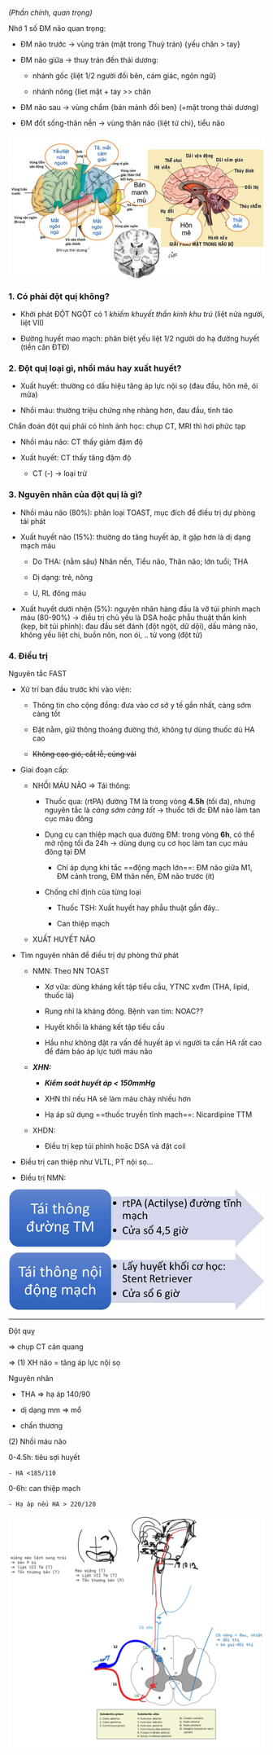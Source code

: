 _(Phần chính, quan trọng)_
  
Nhớ 1 số ĐM não quan trọng:
  
- ĐM não trước -> vùng trán (mặt trong Thuỳ trán) {yếu chân > tay}
  
- ĐM não giữa -> thuy trán đến thái dương:
  
	- nhánh gốc {liệt 1/2 người đối bên, cảm giác, ngôn ngữ}
  
	- nhánh nông {liet mặt + tay >> chân
  
- ĐM não sau -> vùng chẩm {bán mảnh đối ben} (+mặt trong thái dương)
  
- ĐM đốt sống-thân nền -> vùng thân não {liệt tứ chi}, tiểu não
  

  
![NỘI THẦN KINH-1687352511445.jpeg](../../../200%20Files/image/image/N%E1%BB%98I%20TH%E1%BA%A6N%20KINH-1687352511445.jpeg)
  

  
### 1. Có phải đột quị không?
  
- Khởi phát ĐỘT NGỘT có 1 _khiếm khuyết thần kinh khu trú_ (liệt nửa người, liệt VII)
  
- Đường huyết mao mạch: phân biệt yếu liệt 1/2 người do hạ đường huyết (tiền căn ĐTĐ)
  
### 2. Đột quị loại gì, nhồi máu hay xuất huyết?
  
- Xuất huyết: thường có dấu hiệu tăng áp lực nội sọ (đau đầu, hôn mê, ói mửa)
  
- Nhồi máu: thường triệu chứng nhẹ nhàng hơn, đau đầu, tỉnh táo
  
Chẩn đoán đột quị phải có hình ảnh học: chụp CT, MRI thì hơi phức tạp
  
- Nhồi máu não: CT thấy giảm đậm độ
  
- Xuất huyết: CT thấy tăng đậm độ
  
	- CT (-) -> loại trừ
  
### 3. Nguyên nhân của đột quị là gì?
  
- Nhồi máu não (80%): phân loại TOAST, mục đích để điều trị dự phòng tái phát
  
- Xuất huyết não (15%): thường do tăng huyết áp, ít gặp hơn là dị dạng mạch máu
  
	- Do THA: {nằm sâu} Nhân nền, Tiểu não, Thân não; lớn tuổi; THA
  
	- Dị dạng: trẻ, nông
  
	- U, RL đông máu
  
- Xuất huyết dưới nhện (5%): nguyên nhân hàng đầu là vỡ túi phình mạch máu (80-90%) -> điều trị chủ yếu là DSA hoặc phẫu thuật thần kinh (kẹp, bít túi phình): đau đầu sét đánh (đột ngột, dữ dội), dấu màng não, không yếu liệt chi, buồn nôn, non ói, .. tử vong (đột tử)
  

  
### 4. Điều trị
  
Nguyên tắc FAST
  
- Xử trí ban đầu trước khi vào viện:
  
	- Thông tin cho cộng đồng: đưa vào cơ sở y tế gần nhất, càng sớm càng tốt
  
	- Đặt nằm, giữ thông thoáng đường thở, không tự dùng thuốc dù HA cao
  
	- ~~Không cạo gió, cắt lễ, cúng vái~~
  
- Giai đoạn cấp:
  
	- NHỒI MÁU NÃO => Tái thông:
  
		- Thuốc qua: (rtPA) đường TM là trong vòng **4.5h** (tối đa), nhưng nguyên tắc là *càng sớm càng tốt* -> thuốc tới đc ĐM não làm tan cục máu đông
  
		- Dụng cụ can thiệp mạch qua đường ĐM: trong vòng **6h**, có thể mở rộng tối đa 24h -> dùng dụng cụ cơ học làm tan cục máu đông tại ĐM
  
			- Chỉ áp dụng khi tắc ==động mạch lớn==: ĐM não giữa M1, ĐM cảnh trong, ĐM thân nền, ĐM não trước (ít)
  
		- Chống chỉ định của từng loại
  
			- Thuốc TSH: Xuất huyết hay phẫu thuật gần đây..
  
			- Can thiệp mạch
  
	- XUẤT HUYẾT NÃO
  
- Tìm nguyên nhân để điều trị dự phòng thứ phát
  
	- NMN: Theo NN TOAST 
  
		- Xơ vữa: dùng kháng kết tập tiểu cầu, YTNC xvđm (THA, lipid, thuốc lá)
  
		- Rung nhĩ là kháng đông. Bệnh van tim: NOAC??
  
		- Huyết khối là kháng kết tập tiểu cầu
  
		- Hầu như không đặt ra vấn đề huyết áp vì người ta cần HA rất cao để đảm báo áp lực tưới máu não
  
	- **_XHN:_**
  
		- **_Kiểm soát huyết áp < 150mmHg_**
  
		- XHN thì nếu HA sẽ làm máu chảy nhiều hơn
  
		- Hạ áp sử dụng ==thuốc truyền tĩnh mạch==: Nicardipine TTM
  
	- XHDN:
  
		- Điều trị kẹp túi phình hoặc DSA và đặt coil
  
- Điều trị can thiệp như VLTL, PT nội sọ…
  
- Điều trị NMN:
  
![450](../../../200%20Files/image/image/N%E1%BB%98I%20TH%E1%BA%A6N%20KINH-1687352569899.jpeg)
  

  
---
  

  

  
Đột quỵ
  
=> chụp CT cản quang
  

  
=> (1) XH não = tăng áp lực nội sọ
  
Nguyên nhân
  
- THA => hạ áp 140/90
  
- dị dạng mm => mổ
  
- chấn thương
  

  

  
(2) Nhồi máu não
  
0-4.5h: tiêu sợi huyết
  
    - HA <185/110
  
0-6h: can thiệp mạch
  
    - Hạ áp nếu HA > 220/120
  

  

  
![../../../../200 FILES/201 Image/ĐỘT QUỴ-20250212082635983.webp](../../../../200%20FILES/201%20Image/%C4%90%E1%BB%98T%20QU%E1%BB%B4-20250212082635983.webp)